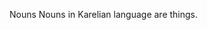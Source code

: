 Nouns
Nouns in Karelian language are things.









































































































































































































































































































